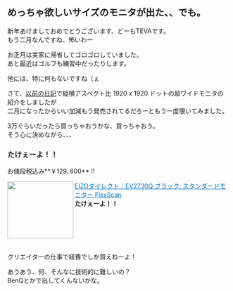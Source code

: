 ## めっちゃ欲しいサイズのモニタが出た、、でも。

新年あけましておめでとうございます、どーもTEVAです。  
もう二月なんですね、怖いわー

お正月は実家に帰省してゴロゴロしていました。  
あと最近はゴルフも練習中だったりします。  

他には、特に何もないですね（ぇ

さて、[以前の日記](http://www5.pf-x.net/~tevasaki/diary/2014_12/20141212.html)で縦横アスペクト比 1920 x 1920 ドットの超ワイドモニタの紹介をしましたが  
二月になったからいい加減もう発売されてるだろーともう一度覗いてみました。  

3万ぐらいだったら買っちゃおうかな、買っちゃおう。  
そう心に決めながら、、、  

### たけぇーよ！！

お値段税込み**￥129､600** !!

<a href="http://direct.eizo.co.jp/shop/g/gEV2730Q-BK/" target="_blank"><img class="alignleft" align="left" border="0" src="http://capture.heartrails.com/150x130/shadow?http://direct.eizo.co.jp/shop/g/gEV2730Q-BK/" alt="" width="150" height="130" /></a><a style="color:#0070C5;" href="http://direct.eizo.co.jp/shop/g/gEV2730Q-BK/" target="_blank">EIZOダイレクト｜EV2730Q ブラック: スタンダードモニター FlexScan</a><a href="http://b.hatena.ne.jp/entry/http://direct.eizo.co.jp/shop/g/gEV2730Q-BK/" target="_blank"><img border="0" src="http://b.hatena.ne.jp/entry/image/http://direct.eizo.co.jp/shop/g/gEV2730Q-BK/" alt="" /></a><br><strong>たけぇーよ！！</strong><br style="clear:both;" /><br>

クリエイターの仕事で経費でしか買えねーよ！

あうあう、何、そんなに技術的に難しいの？  
BenQとかで出してくんないかな。

